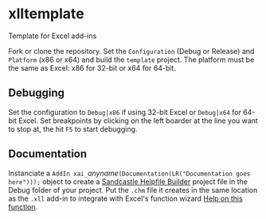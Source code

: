 # xlltemplate

Template for Excel add-ins

Fork or clone the repository. Set the `Configuration` (Debug or Release) and `Platform` (x86 or x64) and build the `template` project.  The platform must be the same as Excel: x86 for 32-bit or x64 for 64-bit.

## Debugging

Set the configuration to `Debug|x86` if using 32-bit Excel or `Debug|x64` for 64-bit Excel.
Set breakpoints by clicking on the left boarder at the line you want to stop at, the hit `F5` to start debugging.

## Documentation

Instanciate a `AddIn xai_`_anyname_`(Documentation(LR("Documentation goes here")));` object to create a 
[Sandcastle Helpfile Builder](https://github.com/EWSoftware/SHFB) project file in the
Debug folder of your project. Put the `.chm` file it creates in the same location as the `.xll` add-in to
integrate with Excel's function wizard <ins>Help on this function</ins>.